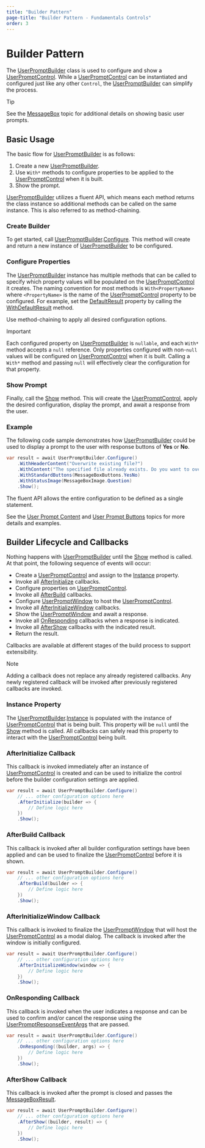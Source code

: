 ```yaml
---
title: "Builder Pattern"
page-title: "Builder Pattern - Fundamentals Controls"
order: 3
---
```

# Builder Pattern

The [UserPromptBuilder](xref:@ActiproUIRoot.Controls.UserPromptBuilder) class is used to configure and show a [UserPromptControl](xref:@ActiproUIRoot.Controls.UserPromptControl).  While a [UserPromptControl](xref:@ActiproUIRoot.Controls.UserPromptControl) can be instantiated and configured just like any other `Control`, the [UserPromptBuilder](xref:@ActiproUIRoot.Controls.UserPromptBuilder) can simplify the process.

> [!TIP]
> See the [MessageBox](message-box.md) topic for additional details on showing basic user prompts.

## Basic Usage

The basic flow for [UserPromptBuilder](xref:@ActiproUIRoot.Controls.UserPromptBuilder) is as follows:
1. Create a new [UserPromptBuilder](xref:@ActiproUIRoot.Controls.UserPromptBuilder).
2. Use `With*` methods to configure properties to be applied to the [UserPromptControl](xref:@ActiproUIRoot.Controls.UserPromptControl) when it is built.
3. Show the prompt.

[UserPromptBuilder](xref:@ActiproUIRoot.Controls.UserPromptBuilder) utilizes a fluent API, which means each method returns the class instance so additional methods can be called on the same instance. This is also referred to as method-chaining.

### Create Builder

To get started, call [UserPromptBuilder](xref:@ActiproUIRoot.Controls.UserPromptBuilder).[Configure](xref:@ActiproUIRoot.Controls.UserPromptBuilder.Configure*).  This method will create and return a new instance of [UserPromptBuilder](xref:@ActiproUIRoot.Controls.UserPromptBuilder) to be configured.

### Configure Properties

The [UserPromptBuilder](xref:@ActiproUIRoot.Controls.UserPromptBuilder) instance has multiple methods that can be called to specify which property values will be populated on the [UserPromptControl](xref:@ActiproUIRoot.Controls.UserPromptControl) it creates.  The naming convention for most methods is `With<PropertyName>` where `<PropertyName>` is the name of the [UserPromptControl](xref:@ActiproUIRoot.Controls.UserPromptControl) property to be configured.  For example, set the [DefaultResult](xref:@ActiproUIRoot.Controls.UserPromptControl.DefaultResult) property by calling the [WithDefaultResult](xref:@ActiproUIRoot.Controls.UserPromptBuilder.WithDefaultResult*) method.

Use method-chaining to apply all desired configuration options.

> [!IMPORTANT]
> Each configured property on [UserPromptBuilder](xref:@ActiproUIRoot.Controls.UserPromptBuilder) is `nullable`, and each `With*` method accepts a `null` reference.  Only properties configured with non-`null` values will be configured on [UserPromptControl](xref:@ActiproUIRoot.Controls.UserPromptControl) when it is built.  Calling a `With*` method and passing `null` will effectively clear the configuration for that property.

### Show Prompt

Finally, call the [Show](xref:@ActiproUIRoot.Controls.UserPromptBuilder.Show*) method. This will create the [UserPromptControl](xref:@ActiproUIRoot.Controls.UserPromptControl), apply the desired configuration, display the prompt, and await a response from the user.

### Example

The following code sample demonstrates how [UserPromptBuilder](xref:@ActiproUIRoot.Controls.UserPromptBuilder) could be used to display a prompt to the user with response buttons of **Yes** or **No**.

```csharp
var result = await UserPromptBuilder.Configure()
	.WithHeaderContent("Overwrite existing file?")
	.WithContent("The specified file already exists. Do you want to overwrite the file?")
	.WithStandardButtons(MessageBoxButtons.YesNo)
	.WithStatusImage(MessageBoxImage.Question)
	.Show();
```

The fluent API allows the entire configuration to be defined as a single statement.

See the [User Prompt Content](user-prompt-content.md) and [User Prompt Buttons](user-prompt-buttons.md) topics for more details and examples.

## Builder Lifecycle and Callbacks

Nothing happens with [UserPromptBuilder](xref:@ActiproUIRoot.Controls.UserPromptBuilder) until the [Show](xref:@ActiproUIRoot.Controls.UserPromptBuilder.Show*) method is called.  At that point, the following sequence of events will occur:

- Create a [UserPromptControl](xref:@ActiproUIRoot.Controls.UserPromptControl) and assign to the [Instance](xref:@ActiproUIRoot.Controls.UserPromptBuilder.Instance) property.
- Invoke all [AfterInitialize](xref:@ActiproUIRoot.Controls.UserPromptBuilder.AfterInitialize*) callbacks.
- Configure properties on [UserPromptControl](xref:@ActiproUIRoot.Controls.UserPromptControl).
- Invoke all [AfterBuild](xref:@ActiproUIRoot.Controls.UserPromptBuilder.AfterBuild*) callbacks.
- Configure [UserPromptWindow](xref:@ActiproUIRoot.Controls.UserPromptWindow) to host the [UserPromptControl](xref:@ActiproUIRoot.Controls.UserPromptControl).
- Invoke all [AfterInitializeWindow](xref:@ActiproUIRoot.Controls.UserPromptBuilder.AfterInitializeWindow*) callbacks.
- Show the [UserPromptWindow](xref:@ActiproUIRoot.Controls.UserPromptWindow) and await a response.
- Invoke all [OnResponding](xref:@ActiproUIRoot.Controls.UserPromptBuilder.OnResponding*) callbacks when a response is indicated.
- Invoke all [AfterShow](xref:@ActiproUIRoot.Controls.UserPromptBuilder.AfterShow*) callbacks with the indicated result.
- Return the result.

Callbacks are available at different stages of the build process to support extensibility.

> [!NOTE]
> Adding a callback does not replace any already registered callbacks. Any newly registered callback will be invoked after previously registered callbacks are invoked.

### Instance Property

The [UserPromptBuilder](xref:@ActiproUIRoot.Controls.UserPromptBuilder).[Instance](xref:@ActiproUIRoot.Controls.UserPromptBuilder.Instance) is populated with the instance of [UserPromptControl](xref:@ActiproUIRoot.Controls.UserPromptControl) that is being built. This property will be `null` until the [Show](xref:@ActiproUIRoot.Controls.UserPromptBuilder.Show*) method is called.  All callbacks can safely read this property to interact with the [UserPromptControl](xref:@ActiproUIRoot.Controls.UserPromptControl) being built.

### AfterInitialize Callback

This callback is invoked immediately after an instance of [UserPromptControl](xref:@ActiproUIRoot.Controls.UserPromptControl) is created and can be used to initialize the control before the builder configuration settings are applied.

```csharp
var result = await UserPromptBuilder.Configure()
	// ... other configuration options here
	.AfterInitialize(builder => {
		// Define logic here
	})
	.Show();
```

### AfterBuild Callback

This callback is invoked after all builder configuration settings have been applied and can be used to finalize the [UserPromptControl](xref:@ActiproUIRoot.Controls.UserPromptControl) before it is shown.

```csharp
var result = await UserPromptBuilder.Configure()
	// ... other configuration options here
	.AfterBuild(builder => {
		// Define logic here
	})
	.Show();
```

### AfterInitializeWindow Callback

This callback is invoked to finalize the [UserPromptWindow](xref:@ActiproUIRoot.Controls.UserPromptWindow) that will host the [UserPromptControl](xref:@ActiproUIRoot.Controls.UserPromptControl) as a modal dialog.  The callback is invoked after the window is initially configured.

```csharp
var result = await UserPromptBuilder.Configure()
	// ... other configuration options here
	.AfterInitializeWindow(window => {
		// Define logic here
	})
	.Show();
```

### OnResponding Callback

This callback is invoked when the user indicates a response and can be used to confirm and/or cancel the response using the [UserPromptResponseEventArgs](xref:@ActiproUIRoot.Controls.UserPromptResponseEventArgs) that are passed.

```csharp
var result = await UserPromptBuilder.Configure()
	// ... other configuration options here
	.OnResponding((builder, args) => {
		// Define logic here
	})
	.Show();
```

### AfterShow Callback

This callback is invoked after the prompt is closed and passes the [MessageBoxResult](xref:@ActiproUIRoot.Controls.MessageBoxResult).

```csharp
var result = await UserPromptBuilder.Configure()
	// ... other configuration options here
	.AfterShow((builder, result) => {
		// Define logic here
	})
	.Show();
```
